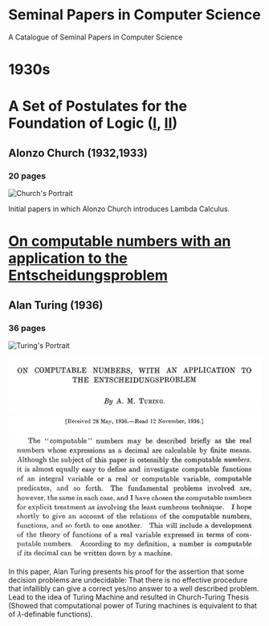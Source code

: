 # Seminal Papers in Computer Science
A Catalogue of Seminal Papers in Computer Science


# 1930s


# A Set of Postulates for the Foundation of Logic ([I](https://www.jstor.org/stable/1968337), [II](https://www.jstor.org/stable/1968702?seq=1#page_scan_tab_contents))
## Alonzo Church (1932,1933)
### 20 pages

![Church's Portrait](https://web.archive.org/web/20160611031650if_/http://www.computerhope.com/people/pictures/alonzo_church.jpg)

Initial papers in which Alonzo Church introduces Lambda Calculus.

# [On computable numbers with an application to the Entscheidungsproblem](https://web.archive.org/web/20191015224642/https://www.cs.virginia.edu/~robins/Turing_Paper_1936.pdf)
## Alan Turing (1936)
### 36 pages

![Turing's Portrait](https://web.archive.org/web/20190714220303if_/https://www.biography.com/.image/ar_1:1%2Cc_fill%2Ccs_srgb%2Cg_face%2Cq_auto:good%2Cw_300/MTE5NDg0MDU1MTUzMTE2Njg3/alan-turing-9512017-1-402.jpg)


![Cover of Turing's Paper](./turing-entscheidungsproblem-paper.png)

In this paper, Alan Turing presents his proof for the assertion that some decision problems are undecidable: That there is no effective procedure that infallibly can give a correct yes/no answer to a well described problem. Lead to the idea of Turing Machine and resulted in Church-Turing Thesis (Showed that computational power of Turing machines is equivalent to that of 𝜆-definable functions).

